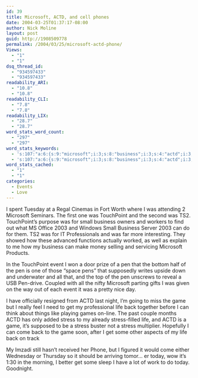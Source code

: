 ```yaml
---
id: 39
title: Microsoft, ACTD, and cell phones
date: 2004-03-25T01:37:17-08:00
author: Nick Moline
layout: post
guid: http://1908509778
permalink: /2004/03/25/microsoft-actd-phone/
Views:
  - "1"
  - "1"
dsq_thread_id:
  - "934597433"
  - "934597433"
readability_ARI:
  - "10.8"
  - "10.8"
readability_CLI:
  - "7.8"
  - "7.8"
readability_LIX:
  - "28.7"
  - "28.7"
word_stats_word_count:
  - "297"
  - "297"
word_stats_keywords:
  - 's:107:"a:6:{s:9:"microsoft";i:3;s:8:"business";i:3;s:4:"actd";i:3;s:4:"game";i:3;s:4:"life";i:3;s:6:"stress";i:4;}";'
  - 's:107:"a:6:{s:9:"microsoft";i:3;s:8:"business";i:3;s:4:"actd";i:3;s:4:"game";i:3;s:4:"life";i:3;s:6:"stress";i:4;}";'
word_stats_cached:
  - "1"
  - "1"
categories:
  - Events
  - Love
---
```

I spent Tuesday at a Regal Cinemas in Fort Worth where I was attending 2 Microsoft Seminars. The first one was TouchPoint and the second was TS2. TouchPoint&#8217;s purpose was for small business owners and workers to find out what MS Office 2003 and Windows Small Business Server 2003 can do for them. TS2 was for IT Professionals and was far more interesting. They showed how these advanced functions actually worked, as well as explain to me how my business can make money selling and servicing Microsoft Products.

In the TouchPoint event I won a door prize of a pen that the bottom half of the pen is one of those &#8220;space pens&#8221; that supposedly writes upside down and underwater and all that, and the top of the pen unscrews to reveal a USB Pen-drive. Coupled with all the nifty Microsoft parting gifts I was given on the way out of each event it was a pretty nice day.

I have officially resigned from ACTD last night, I&#8217;m going to miss the game but I really feel I need to get my professional life back together before I can think about things like playing games on-line. The past couple months ACTD has only added stress to my already stress-filled life, and ACTD is a game, it&#8217;s supposed to be a stress buster not a stress multiplier. Hopefully I can come back to the game soon, after I get some other aspects of my life back on track

My Imzadi still hasn&#8217;t received her Phone, but I figured it would come either Wednesday or Thursday so it should be arriving tomor&#8230; er today, wow it&#8217;s 1:30 in the morning, I better get some sleep I have a lot of work to do today. Goodnight.